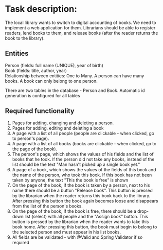 # Task description:
The local library wants to switch to digital accounting of books. 
We need to implement a web application for them. 
Librarians should be able to register readers, lend books to them, and release books 
(after the reader returns the book to the library).

## Entities
Person (fields: full name (UNIQUE), year of birth) </br>
Book (fields: title, author, year) </br>
Relationship between entities: One to Many.
A person can have many books. A book can only belong to one person. </br>

There are two tables in the database - Person and Book. 
Automatic id generation is configured for all tables

## Required functionality
1) Pages for adding, changing and deleting a person.
2) Pages for adding, editing and deleting a book
3) A page with a list of all people (people are clickable - when clicked,
   go to person's page).
4) A page with a list of all books (books are clickable - when clicked,
   go to the page of the book).
5) The person's page, which shows the values of his fields and the list of books that he
   took. If the person did not take any books, instead of the list should be the text "Man hasn't picked up a single book yet."
6) A page of a book, which shows the values of the fields of this book and the name of the person,
   who took this book. If this book has not been taken by anyone, the text "This the book is free" is shown
7) On the page of the book, if the book is taken by a person, next to his name there should be a button
   "Release book". This button is pressed by the librarian when the reader
   returns this book back to the library. After pressing this button the book again
   becomes loose and disappears from the list of the person's books.
8) On the page of the book, if the book is free, there should be a drop-down list (select)
   with all people and the "Assign book" button. This button is pressed by the librarian
   when the reader wants to take this book home. After pressing this button, the book
   must begin to belong to the selected person and must appear in his list
   books.
9) All fields are be validated - with @Valid and Spring Validator if so
   required

